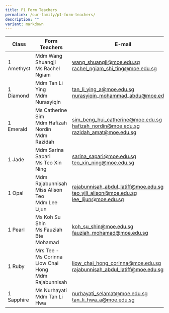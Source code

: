```yaml
---
title: P1 Form Teachers
permalink: /our-family/p1-form-teachers/
description: ""
variant: markdown
---
```

| Class | Form Teachers | E-mail |
| -------- | -------- | -------- |
| 1 Amethyst      |Mdm Wang Shuangji<br>Ms Rachel Ngiam  | wang_shuangji@moe.edu.sg<br>rachel_ngiam_shi_ting@moe.edu.sg   |
|1 Diamond | Mdm Tan Li Ying<br>Mdm Nurasyiqin | tan_li_ying_a@moe.edu.sg<br>nurasyiqin_mohammad_abdu@moe.edu.sg
1 Emerald | Ms Catherine Sim<br>Mdm Hafizah Nordin<br>Mdm Razidah | sim_beng_hui_catherine@moe.edu.sg<br>hafizah_nordin@moe.edu.sg<br>razidah_amat@moe.edu.sg
1 Jade | Mdm Sarina Sapari<br>Ms Teo Xin Ning | sarina_sapari@moe.edu.sg teo_xin_ning@moe.edu.sg
1 Opal | Mdm Rajabunnisah<br>Miss Alison Teo<br>Mdm Lee Lijun| rajabunnisah_abdul_latiff@moe.edu.sg<br>teo_yili_alison@moe.edu.sg<br>lee_lijun@moe.edu.sg
1 Pearl | Ms Koh Su Shin<br>Ms Fauziah Bte Mohamad| koh_su_shin@moe.edu.sg<br>fauziah_mohamad@moe.edu.sg<br>
1 Ruby | Mrs Tee - Ms Corinna Liow Chai Hong<br>Mdm Rajabunnisah| liow_chai_hong_corinna@moe.edu.sg<br>rajabunnisah_abdul_latiff@moe.edu.sg
1 Sapphire | Ms Nurhayati<br>Mdm Tan Li Hwa| nurhayati_selamat@moe.edu.sg<br>tan_li_hwa_a@moe.edu.sg